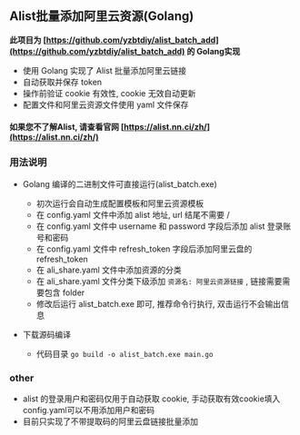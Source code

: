 ## Alist批量添加阿里云资源(Golang)

**此项目为 [https://github.com/yzbtdiy/alist_batch_add](https://github.com/yzbtdiy/alist_batch_add) 的 Golang实现**

* 使用 Golang 实现了 Alist 批量添加阿里云链接
* 自动获取并保存 token
* 操作前验证 cookie 有效性, cookie 无效自动更新
* 配置文件和阿里云资源文件使用 yaml 文件保存

#### 如果您不了解Alist, 请查看官网 [https://alist.nn.ci/zh/](https://alist.nn.ci/zh/)

### 用法说明



* Golang 编译的二进制文件可直接运行(alist_batch.exe)
  * 初次运行会自动生成配置模板和阿里云资源模板
  * 在 config.yaml 文件中添加 alist 地址, url 结尾不需要 /
  * 在 config.yaml 文件中 username 和 password 字段后添加 alist 登录账号和密码
  * 在 config.yaml 文件中 refresh_token 字段后添加阿里云盘的 refresh_token
  * 在 ali_share.yaml 文件中添加资源的分类
  * 在 ali_share.yaml 文件分类下级添加 `资源名: 阿里云资源链接` , 链接需要需要包含 folder
  * 修改后运行 alist_batch.exe 即可, 推荐命令行执行, 双击运行不会输出信息

* 下载源码编译
  * 代码目录 `go build -o alist_batch.exe main.go`

### other

* alist 的登录用户和密码仅用于自动获取 cookie, 手动获取有效cookie填入config.yaml可以不用添加用户和密码
* 目前只实现了不带提取码的阿里云盘链接批量添加
